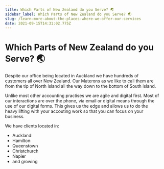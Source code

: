 ```yaml
---
title: Which Parts of New Zealand do you Serve? 🌏
sidebar_label: Which Parts of New Zealand do you Serve? 🌏
slug: /learn-more-about-the-places-where-we-offer-our-services
date: 2021-09-15T14:31:02.775Z
---
```



# Which Parts of New Zealand do you Serve? 🌏

Despite our office being located in Auckland we have hundreds of customers all over New Zealand. Our Materons as we like to call them are from the tip of North Island all the way down to the bottom of South Island.

Unlike most other accounting practises we are agile and digital first. Most of our interactions are over the phone, via email or digital means through the use of our digital forms. This gives us the edge and allows us to do the heavy lifting with your accouting work so that you can focus on your business.  

We have clients located in:

* Auckland
* Hamilton
* Queenstown
* Christchurch
* Napier
* and growing


